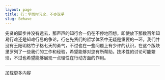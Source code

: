 ```yaml
---
layout: page
title: 行：学而时习之，不亦说乎
slug: Behave
---
```

<div class="prelude">
先贤的脚步并没有远去，那声声的知行合一仍在不停地回想。即使放下那数百年知易行难还是知难行易的争论，行在先贤们的哲学体系中无疑是重要的一环。我们并没有王阳明格竹子格七天的勇气，不过也在一些问题上有少许的认识，在这个版块里罗列了一些我们的工作和经验，希望能够对您有所帮助。技术性的讨论可能繁琐，不过也希望能够展现一点理性在行动方面的作用。
</div>
<hr/>
<div class="posts">
<div class="load">
</div>
</div>
<a id="next">加载更多内容</a>


<script type="text/javascript" src="/public/js/jquery.min.js"></script>
<script>
var urls=new Array();
{% for post in site.categories['行']  %}
 {% if post.url %}
	urls[urls.length]="{{ post.url }}";
 {% endif %}
{% endfor %}
var index = 0;
if(urls.length>0){
	$('#next').attr('href',urls[0]);
}else{
	$('#next').html('未发现更多内容');
}

    var fetchingContent = false;

    function yHandler() {
        var wrap = $('.posts')[0];
        var contentHeight = wrap.offsetHeight;
        var yOffset = window.pageYOffset;
        var y = yOffset + window.innerHeight;

        if (y >= contentHeight && !fetchingContent) {
            // set to TRUE before AJAX request
            fetchingContent = true;
            $(".load:last").load(urls[index] + " div.post");
            index += 1;
            if (index >= urls.length) {
                fetchingContent = true;
                $('#next').removeAttr('href');
                $('#next').html('未发现更多内容');
            } else {
                fetchingContent = false;
                $('.posts').append('<div class="load"/>');
                $('#next').attr('href', urls[index]);
            }
        }
    }

    window.onscroll = yHandler;

    $( document ).ready(function(){
    var wrap = $('.posts')[0];
    var contentHeight = wrap.offsetHeight;
    for (var url in urls) {
        contentHeight = wrap.offsetHeight;
        if (window.innerHeight >= contentHeight && !fetchingContent) {
            // set to TRUE before AJAX request
            fetchingContent = true;
            $(".load:last").load(urls[index] + " div.post");
            index += 1;
            if (index >= urls.length) {
                fetchingContent = true;
                $('#next').removeAttr('href');
                $('#next').html('未发现更多内容');
            } else {
                fetchingContent = false;
                $('.posts').append('<div class="load"/>');
                $('#next').attr('href', urls[index]);
            }
            $.delay(1000);
        } else {
            break;
        }
    }
});
</script>


